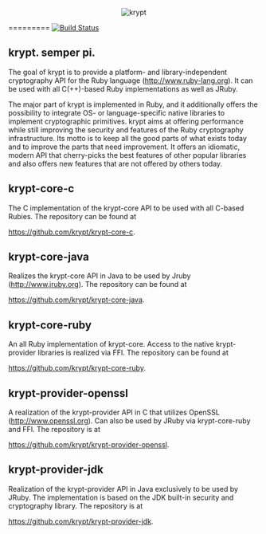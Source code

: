 <p align="center">
  <img src="http://emboss.github.com/images/krypt-logo.png" alt="krypt" />
</p>

=========
[![Build Status](https://secure.travis-ci.org/krypt/krypt.png)](http://travis-ci.org/krypt/krypt)


krypt. semper pi.
-----------------

The goal of krypt is to provide a platform- and
library-independent cryptography API for the Ruby
language (http://www.ruby-lang.org). It can be used
with all C(++)-based Ruby implementations as well as
JRuby.

The major part of krypt is implemented in Ruby, and it 
additionally offers the possibility to integrate OS- 
or language-specific native libraries to implement
cryptographic primitives. krypt aims at offering 
performance while still improving the security and
features of the Ruby cryptography infrastructure. Its 
motto is to keep all the good parts of what exists 
today and to improve the parts that need improvement.
It offers an idiomatic, modern API that cherry-picks
the best features of other popular libraries and also
offers new features that are not offered by others today.


krypt-core-c
------------

The C implementation of the krypt-core API to be used
with all C-based Rubies. The repository can be found at

https://github.com/krypt/krypt-core-c.

krypt-core-java
---------------

Realizes the krypt-core API in Java to be used by Jruby 
(http://www.jruby.org). The repository can be found at 

https://github.com/krypt/krypt-core-java.

krypt-core-ruby
---------------

An all Ruby implementation of krypt-core. Access to
the native krypt-provider libraries is realized via FFI.
The repository can be found at

https://github.com/krypt/krypt-core-ruby.

krypt-provider-openssl
----------------------

A realization of the krypt-provider API in C that
utilizes OpenSSL (http://www.openssl.org). Can also be used
by JRuby via krypt-core-ruby and FFI. The repository
is at

https://github.com/krypt/krypt-provider-openssl.

krypt-provider-jdk
------------------

Realization of the krypt-provider API in Java exclusively
to be used by JRuby. The implementation is based on the
JDK built-in security and cryptography library. The
repository is at

https://github.com/krypt/krypt-provider-jdk.

